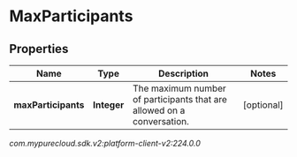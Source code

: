 # MaxParticipants


## Properties

| Name | Type | Description | Notes |
| ------------ | ------------- | ------------- | ------------- |
| **maxParticipants** | **Integer** | The maximum number of participants that are allowed on a conversation. |  [optional] |




_com.mypurecloud.sdk.v2:platform-client-v2:224.0.0_
